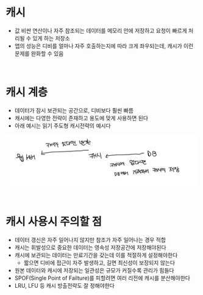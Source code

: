 # 캐시

- 값 비싼 연산이나 자주 참조되는 데이터를 메모리 안에 저장하고 요청이 빠르게 처리될 수 있게 하는 저장소
- 앱의 성능은 디비를 얼마나 자주 호출하는지에 따라 크게 좌우되는데, 캐시가 이런 문제를 완화할 수 있음

<br>

# 캐시 계층

- 데이터가 잠시 보관되는 공간으로, 디비보다 훨씬 빠름
- 캐시에는 다영한 전략이 존재하고 용도에 맞게 사용하면 된다
- 아래 예시는 읽기 주도형 캐시전략의 예시다

![alt text](image-4.png)

<br>

# 캐시 사용시 주의할 점

- 데이터 갱신은 자주 일어나지 않지만 참조가 자주 일어나는 경우 적합
- 캐시는 휘발성으로 중요한 데이터는 영속성 저장공간에 저장해야된다
- 캐시에 보관되는 데이터는 만료기간을 갖는데 이를 적절하게 설정해야한다
  - 짧으면 디비에 접근이 자주 발생하고, 길면 최신성이 보장되지 않는다
- 원본 데이터와 캐시에 저장되는 일관성은 규모가 커질수록 관리가 힘들다
- SPOF(Single Point of Failture)를 피할려면 여러 리전에 캐시를 분산해야한다
- LRU, LFU 등 캐시 방출전략도 잘 정해야한다
